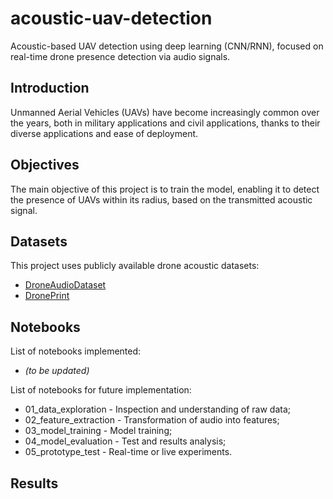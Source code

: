 # acoustic-uav-detection
Acoustic-based UAV detection using deep learning (CNN/RNN), focused on real-time drone presence detection via audio signals.



## Introduction
Unmanned Aerial Vehicles (UAVs) have become increasingly common over the years, both in military applications and civil applications, thanks to their diverse applications and ease of deployment.


## Objectives
The main objective of this project is to train the model, enabling it to detect the presence of UAVs within its radius, based on the transmitted acoustic signal.


## Datasets
This project uses publicly available drone acoustic datasets:
  - [DroneAudioDataset](https://github.com/saraalemadi/DroneAudioDataset)
  - [DronePrint](https://github.com/DronePrint/DronePrint/tree/master)



## Notebooks
List of notebooks implemented:
  - *(to be updated)*

List of notebooks for future implementation:
  -  01_data_exploration - Inspection and understanding of raw data;
  -  02_feature_extraction - Transformation of audio into features;
  -  03_model_training - Model training;
  -  04_model_evaluation - Test and results analysis;
  -  05_prototype_test - Real-time or live experiments.



## Results
